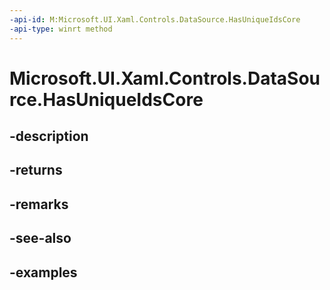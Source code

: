 ```yaml
---
-api-id: M:Microsoft.UI.Xaml.Controls.DataSource.HasUniqueIdsCore
-api-type: winrt method
---
```


<!-- Method syntax.
virtual protected bool DataSource.HasUniqueIdsCore()
-->

# Microsoft.UI.Xaml.Controls.DataSource.HasUniqueIdsCore

## -description

## -returns

## -remarks

## -see-also

## -examples

